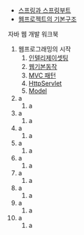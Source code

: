 - [스프링과 스프링부트](https://github.com/Malvin222/study/blob/b6803fcb139cf0768c53853664705e3fd9ac44eb/web-dev/SpringAndSpringboot.txt)
- [웹프로젝트의 기본구조](https://github.com/Malvin222/study/blob/b6803fcb139cf0768c53853664705e3fd9ac44eb/web-dev/%EC%9B%B9%ED%94%84%EB%A1%9C%EC%A0%9D%ED%8A%B8%EC%9D%98%20%EA%B8%B0%EB%B3%B8%EA%B5%AC%EC%A1%B0)

자바 웹 개발 워크북
1. 웹프로그래밍의 시작
    1. [인텔리제이셋팅](https://github.com/Malvin222/study/blob/b6803fcb139cf0768c53853664705e3fd9ac44eb/web-dev/setting.txt)
    2. [웹기본동작](https://github.com/Malvin222/study/blob/b6803fcb139cf0768c53853664705e3fd9ac44eb/web-dev/%EC%9B%B9%20%EA%B8%B0%EB%B3%B8%20%EB%8F%99%EC%9E%91)
    3. [MVC 패턴](https://github.com/Malvin222/study/tree/main/web-dev/WEB-MVC)
    4. [HttpServlet](https://github.com/Malvin222/study/tree/main/web-dev/HttpServlet)
    5. [Model](https://github.com/Malvin222/study/tree/main/web-dev/Model)
2. a
   1. a 
3. a
   1. a
4. a
   1. a
5. a
   1. a
6. a
   1. a
7. a
    1. a
8. a
    1. a
9. a
    1. a
10. a
    1. a
